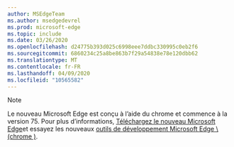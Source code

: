 ```yaml
---
author: MSEdgeTeam
ms.author: msedgedevrel
ms.prod: microsoft-edge
ms.topic: include
ms.date: 03/26/2020
ms.openlocfilehash: d24775b393d025c6998eee7ddbc330995c0eb2f6
ms.sourcegitcommit: 6860234c25a8be863b7f29a54838e78e120dbb62
ms.translationtype: MT
ms.contentlocale: fr-FR
ms.lasthandoff: 04/09/2020
ms.locfileid: "10565582"
---
```

> [!NOTE]
> Le nouveau Microsoft Edge est conçu à l’aide du chrome et commence à la version 75.  Pour plus d’informations, [Téléchargez le nouveau Microsoft Edge][MicrosoftNewEdge]et essayez les nouveaux [outils de développement Microsoft Edge \ (chrome \)][DevtoolsGuideChromium].  

<!-- image links -->  

<!-- links -->  

[DevtoolsGuideChromium]: /microsoft-edge/devtools-guide-chromium "Outils de développement Microsoft Edge (chrome)"  

[MicrosoftNewEdge]: https://www.microsoft.com/edge "Télécharger le nouveau navigateur Microsoft Edge"  
